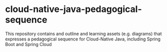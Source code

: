 # cloud-native-java-pedagogical-sequence
This repository contains and outline and learning assets (e.g. diagrams) that expresses a pedagogical sequence for Cloud-Native Java, including Spring Boot and Spring Cloud
